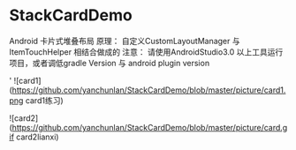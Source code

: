 # StackCardDemo
Android 卡片式堆叠布局
原理： 自定义CustomLayoutManager  与 ItemTouchHelper 相结合做成的 
注意： 请使用AndroidStudio3.0 以上工具运行项目，或者调低gradle Version  与  android plugin version


   '
    ![card1](https://github.com/yanchunlan/StackCardDemo/blob/master/picture/card1.png card1练习)

  
  
  ![card2](https://github.com/yanchunlan/StackCardDemo/blob/master/picture/card.gif card2lianxi)

